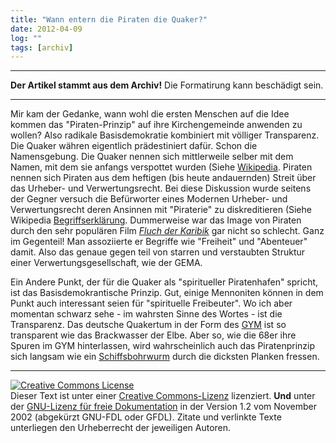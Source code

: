 ```yaml
---
title: "Wann entern die Piraten die Quaker?"
date: 2012-04-09
log: ""
tags: [archiv]
---
```

<hr><b>Der Artikel stammt aus dem Archiv!</b> Die Formatirung kann beschädigt sein.<hr>
<p>Mir kam der Gedanke, wann wohl die ersten Menschen auf die Idee kommen das "Piraten-Prinzip" auf ihre Kirchengemeinde anwenden zu wollen? Also radikale Basisdemokratie kombiniert mit völliger Transparenz. Die Quaker währen eigentlich prädestiniert dafür. Schon die Namensgebung. Die Quaker nennen sich mittlerweile selber mit dem Namen, mit dem sie anfangs verspottet wurden (Siehe <a href="http://de.wikipedia.org/wiki/Qu%C3%A4kertum">Wikipedia</a>. Piraten nennen sich Piraten aus dem heftigen (bis heute andauernden) Streit über das Urheber- und Verwertungsrecht. Bei diese Diskussion wurde seitens der Gegner versuch die Befürworter eines Modernen Urheber- und Verwertungsrecht deren Ansinnen mit "Piraterie" zu diskreditieren (Siehe Wikipedia <a href="http://de.wikipedia.org/wiki/Piraterie_%28Begriffskl%C3%A4rung%29">Begriffserklärung</a>. Dummerweise war das Image von Piraten durch den sehr populären Film <a href="http://de.wikipedia.org/wiki/Fluch_der_Karibik"><i>Fluch der Karibik</i></a> gar nicht so schlecht. Ganz im Gegenteil! Man assoziierte er Begriffe wie "Freiheit" und "Abenteuer" damit. Also das genaue gegen teil von starren und verstaubten Struktur einer Verwertungsgesellschaft, wie der GEMA.</p>

<p>Ein Andere Punkt, der für die Quaker als "spiritueller Piratenhafen" spricht, ist das Basisdemokrantische Prinzip. Gut, einige Mennoniten können in dem Punkt auch interessant seien für "spirituelle Freibeuter". Wo ich aber momentan schwarz sehe - im wahrsten Sinne des Wortes - ist die Transparenz. Das deutsche Quakertum in der Form des <a href="http://de.wikipedia.org/wiki/Deutsche_Jahresversammlung">GYM</a> ist so transparent wie das Brackwasser der Elbe. Aber so, wie die 68er ihre Spuren im GYM hinterlassen, wird wahrscheinlich auch das Piratenprinzip sich langsam wie ein <a href="http://de.wikipedia.org/wiki/Schiffsbohrwurm">Schiffsbohrwurm</a> durch die dicksten Planken fressen. </p>


<hr />
<p><a rel="license" href="http://creativecommons.org/licenses/by-sa/3.0/de/"><img alt="Creative Commons License" style="border-width: 0pt;" src="http://i.creativecommons.org/l/by-sa/3.0/de/88x31.png" /></a><br />
Dieser <span xmlns:dc="http://purl.org/dc/elements/1.1/" href="http://purl.org/dc/dcmitype/Text" rel="dc:type">Text</span> ist unter einer <a rel="license" href="http://creativecommons.org/licenses/by-sa/3.0/de/">Creative Commons-Lizenz</a> lizenziert. <b>Und</b> unter der <a href="http://de.wikipedia.org/wiki/GFDL">GNU-Lizenz f&uuml;r freie Dokumentation</a> in der Version 1.2 vom November 2002 (abgek&uuml;rzt GNU-FDL oder GFDL). Zitate und verlinkte Texte unterliegen den Urheberrecht der jeweiligen Autoren.</p>
